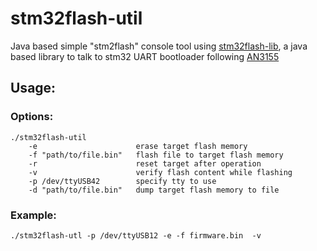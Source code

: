# stm32flash-util

Java based simple "stm2flash" console tool using [stm32flash-lib](https://github.com/grevaillot/stm32flash-lib), a java based library to talk to stm32 UART bootloader following [AN3155](https://www.st.com/resource/en/application_note/cd00264342.pdf)

## Usage:
### Options:
    ./stm32flash-util
        -e                      erase target flash memory                       
        -f "path/to/file.bin"   flash file to target flash memory               
        -r                      reset target after operation                    
        -v                      verify flash content while flashing             
        -p /dev/ttyUSB42        specify tty to use                                                             
        -d "path/to/file.bin"	dump target flash memory to file                 

### Example:
	./stm32flash-utl -p /dev/ttyUSB12 -e -f firmware.bin  -v

